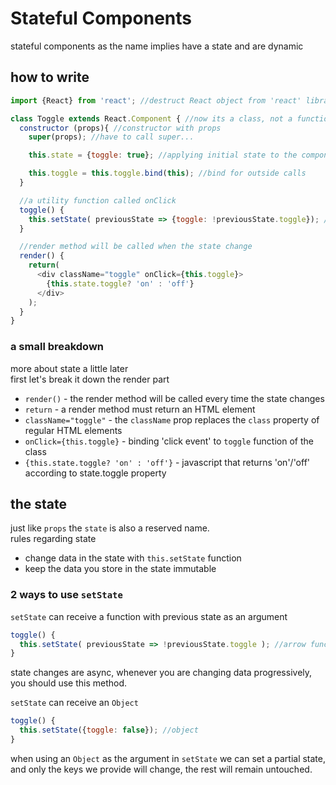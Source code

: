# Stateful Components
stateful components as the name implies have a state and are dynamic

## how to write
```javascript
import {React} from 'react'; //destruct React object from 'react' library

class Toggle extends React.Component { //now its a class, not a function
  constructor (props){ //constructor with props
    super(props); //have to call super...

    this.state = {toggle: true}; //applying initial state to the component

    this.toggle = this.toggle.bind(this); //bind for outside calls
  }

  //a utility function called onClick
  toggle() {
    this.setState( previousState => {toggle: !previousState.toggle}); //toggling the toggle state
  }

  //render method will be called when the state change
  render() {
    return(
      <div className="toggle" onClick={this.toggle}>
        {this.state.toggle? 'on' : 'off'}
      </div>
    );
  }
}
```

### a small breakdown
more about state a little later  
first let's break it down the render part

- `render()` - the render method will be called every time the state changes
- `return` - a render method must return an HTML element
- `className="toggle"` - the `className` prop replaces the `class` property of regular HTML elements
- `onClick={this.toggle}` - binding 'click event' to `toggle` function of the class
- `{this.state.toggle? 'on' : 'off'}` - javascript that returns 'on'/'off' according to state.toggle property

## the state
just like `props` the `state` is also a reserved name.  
rules regarding state
- change data in the state with `this.setState` function
- keep the data you store in the state immutable
### 2 ways to use `setState`
`setState` can receive a function with previous state as an argument
```javascript
toggle() {
  this.setState( previousState => !previousState.toggle ); //arrow function with previous state
}
```
state changes are async, whenever you are changing data progressively, you should use this method.

`setState` can receive an `Object`
```javascript
toggle() {
  this.setState({toggle: false}); //object
}
```
when using an `Object` as the argument in `setState` we can set a partial state, and only the keys we provide will change, the rest will remain untouched.

